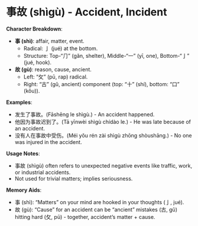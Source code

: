 # **事故 (shìgù) - Accident, Incident**

**Character Breakdown**:  
- **事 (shì)**: affair, matter, event.
  - Radical: 亅 (jué) at the bottom.
  - Structure: Top-“⺆” (gǎn, shelter), Middle-“一” (yī, one), Bottom-“亅” (jué, hook).  
- **故 (gù)**: reason, cause, ancient.
  - Left: “攵” (pū, rap) radical.
  - Right: “古” (gǔ, ancient) component (top: “十” (shí), bottom: “口” (kǒu)).

**Examples**:  
- 发生了事故。(Fāshēng le shìgù.) - An accident happened.  
- 他因为事故迟到了。(Tā yīnwèi shìgù chídào le.) - He was late because of an accident.  
- 没有人在事故中受伤。(Méi yǒu rén zài shìgù zhōng shòushāng.) - No one was injured in the accident.

**Usage Notes**:  
- 事故 (shìgù) often refers to unexpected negative events like traffic, work, or industrial accidents.  
- Not used for trivial matters; implies seriousness.

**Memory Aids**:  
- 事 (shì): “Matters” on your mind are hooked in your thoughts (亅, jué).  
- 故 (gù): “Cause” for an accident can be “ancient” mistakes (古, gǔ) hitting hard (攵, pū) - together, accident’s matter + cause.